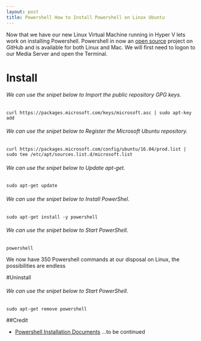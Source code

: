 ```yaml
---
layout: post
title: Powershell How to Install Powershell on Linux Ubuntu
---
```


Now that we have our new Linux Virtual Machine running in Hyper V lets work on installing Powershell. Powershell in now an [open source](https://github.com/PowerShell/PowerShell) project on GitHub and is available for both Linux and Mac. We will first need to logon to our Media Server and open the Terminal.
# Install

###### We can use the snipet below to Import the public repository GPG keys.

	curl https://packages.microsoft.com/keys/microsoft.asc | sudo apt-key add

###### We can use the snipet below to Register the Microsoft Ubuntu repository.

	curl https://packages.microsoft.com/config/ubuntu/16.04/prod.list | sudo tee /etc/apt/sources.list.d/microsoft.list

###### We can use the snipet below to Update apt-get.

	sudo apt-get update

###### We can use the snipet below to Install PowerShel.

	sudo apt-get install -y powershell

###### We can use the snipet below to Start PowerShell.

	powershell

We now have 350 Powershell commands at our disposal on Linux, the possibilities are endless

#Uninstall

###### We can use the snipet below to Start PowerShell.

	sudo apt-get remove powershell

##Credit
* [Powershell Installation Documents](https://github.com/PowerShell/PowerShell/blob/master/docs/installation/linux.md)
...to be continued